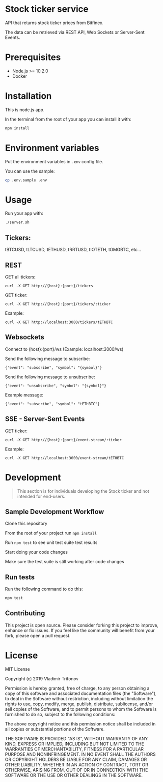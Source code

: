# Stock ticker service

API that returns stock ticker prices from Bitfinex.

The data can be retrieved via REST API, Web Sockets or Server-Sent Events. 

# Prerequisites
- Node.js >= 10.2.0
- Docker

# Installation
This is node.js app.

In the terminal from the root of your app you can install it with:

```sh 
npm install
```

# Environment variables
Put the environment variables in `.env` config file.

You can use the sample:

```sh 
cp .env.sample .env
```

# Usage
Run your app with:
```sh 
./server.sh
```

## Tickers: 
tBTCUSD, tLTCUSD, tETHUSD, tRRTUSD, tIOTETH, tOMGBTC, etc...

## REST
GET all tickers:
```
curl -X GET http://{host}:{port}/tickers
```

GET ticker:
```
curl -X GET http://{host}:{port}/tickers/:ticker
```

Example:
```
curl -X GET http://localhost:3000/tickers/tETHBTC
```

## Websockets

Connect to {host}:{port}/ws (Example: localhost:3000/ws)

Send the following message to subscribe:
```
{"event": "subscribe", "symbol": "{symbol}"}
```

Send the following message to unsubscribe:
```
{"event": "unsubscribe", "symbol": "{symbol}"}
```

Example message:
```
{"event": "subscribe", "symbol": "tETHBTC"}
```

## SSE - Server-Sent Events

GET ticker:
```
curl -X GET http://{host}:{port}/event-stream/:ticker
```

Example:
```
curl -X GET http://localhost:3000/event-stream/tETHBTC
```

# Development
> This section is for individuals developing the Stock ticker and not intended for end-users.

## Sample Development Workflow

Clone this repository

From the root of your project run `npm install`

Run `npm test` to see unit test suite test results

Start doing your code changes

Make sure the test suite is still working after code changes

## Run tests
Run the following command to do this:
```sh
npm test
```

## Contributing 

This project is open source. Please consider forking this project to improve, enhance or fix issues. If you feel like the community will benefit from your fork, please open a pull request.

# License

MIT License

Copyright (c) 2019 Vladimir Trifonov

Permission is hereby granted, free of charge, to any person obtaining a copy of this software and associated documentation files (the "Software"), to deal
in the Software without restriction, including without limitation the rights to use, copy, modify, merge, publish, distribute, sublicense, and/or sell
copies of the Software, and to permit persons to whom the Software is furnished to do so, subject to the following conditions:

The above copyright notice and this permission notice shall be included in all
copies or substantial portions of the Software.

THE SOFTWARE IS PROVIDED "AS IS", WITHOUT WARRANTY OF ANY KIND, EXPRESS OR IMPLIED, INCLUDING BUT NOT LIMITED TO THE WARRANTIES OF MERCHANTABILITY,
FITNESS FOR A PARTICULAR PURPOSE AND NONINFRINGEMENT. IN NO EVENT SHALL THE AUTHORS OR COPYRIGHT HOLDERS BE LIABLE FOR ANY CLAIM, DAMAGES OR OTHER
LIABILITY, WHETHER IN AN ACTION OF CONTRACT, TORT OR OTHERWISE, ARISING FROM, OUT OF OR IN CONNECTION WITH THE SOFTWARE OR THE USE OR OTHER DEALINGS IN THE SOFTWARE.

